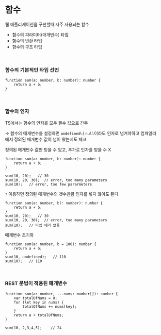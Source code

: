 # 함수

웹 애플리케이션을 구현할때 자주 사용되는 함수

- 함수의 파라미터(매개변수) 타입
- 함수의 반환 타입
- 함수의 구조 타입

<br>

### 함수의 기본적인 타입 선언

```tsx
function sum(a: number, b: number): number {
	return a + b;
}
```

<br>

### 함수의 인자

TS에서는 함수의 인자를 모두 필수 값으로 간주

→ 함수의 매개변수를 설정하면 `undefined`나 `null`이라도 인자로 넘겨야하고 컴파일러에서 정의된 매개변수 값이 넘어 왔는지도 체크

정의된 매개변수 값만 받을 수 있고, 추가로 인자를 받을 수 X

```tsx
function sum(a: number, b: number): number {
	return a + b;
}

sum(10, 20);   // 30
sum(10, 20, 30);  // error, too many parameters
sum(10);   // error, too few pararmeters
```

`?` 이용하면 정의된 매개변수의 갯수만큼 인자를 넣지 않아도 된다

```tsx
function sum(a: number, b?: number): number {
	return a + b;
}
sum(10, 20);   // 30
sum(10, 20, 30);  // error, too many parameters
sum(10);   // 타입 에러 없음
```

매개변수 초기화

```tsx
function sum(a: number, b = 100): number {
	return a + b;
}
sum(10, undefined);   // 110
sum(10);   // 110
```

<br>

### REST 문법이 적용된 매개변수

```tsx
function sum(a: number, ...nums: number[]): number {
	var totalOfNums = 0;
	for (let key in nums) {
		totalOfNums += nums[key];
	}
	return a + totalOfNums;
}

sum(10, 2,3,4,5);    // 24
```